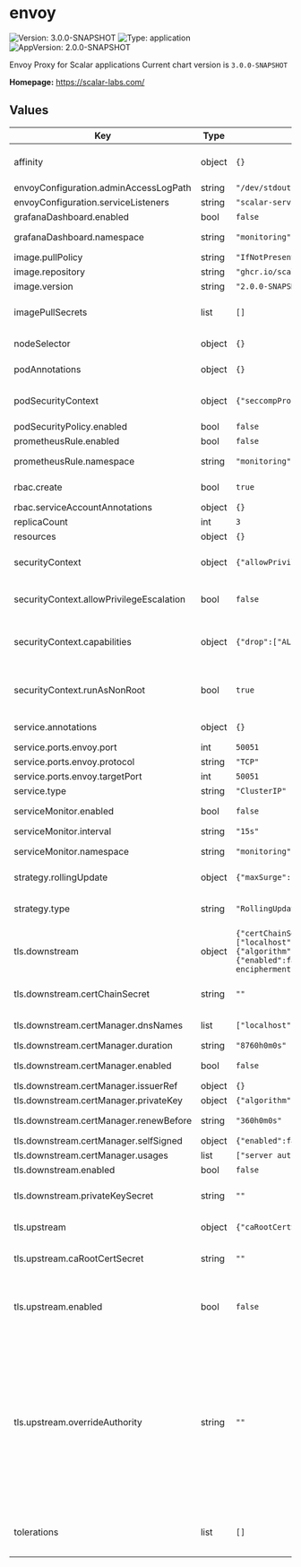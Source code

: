 # envoy

![Version: 3.0.0-SNAPSHOT](https://img.shields.io/badge/Version-3.0.0--SNAPSHOT-informational?style=flat-square)  ![Type: application](https://img.shields.io/badge/Type-application-informational?style=flat-square)  ![AppVersion: 2.0.0-SNAPSHOT](https://img.shields.io/badge/AppVersion-2.0.0--SNAPSHOT-informational?style=flat-square)

Envoy Proxy for Scalar applications
Current chart version is `3.0.0-SNAPSHOT`

**Homepage:** <https://scalar-labs.com/>

## Values

| Key | Type | Default | Description |
|-----|------|---------|-------------|
| affinity | object | `{}` | the affinity/anti-affinity feature, greatly expands the types of constraints you can express |
| envoyConfiguration.adminAccessLogPath | string | `"/dev/stdout"` | admin log path |
| envoyConfiguration.serviceListeners | string | `"scalar-service:50051,scalar-privileged:50052"` | list of service name and port |
| grafanaDashboard.enabled | bool | `false` | enable grafana dashboard |
| grafanaDashboard.namespace | string | `"monitoring"` | which namespace grafana dashboard is located. by default monitoring |
| image.pullPolicy | string | `"IfNotPresent"` | Specify a imagePullPolicy |
| image.repository | string | `"ghcr.io/scalar-labs/scalar-envoy"` | Docker image |
| image.version | string | `"2.0.0-SNAPSHOT"` |  |
| imagePullSecrets | list | `[]` | Optionally specify an array of imagePullSecrets. Secrets must be manually created in the namespace. |
| nodeSelector | object | `{}` | nodeSelector is form of node selection constraint |
| podAnnotations | object | `{}` | Pod annotations for the envoy Deployment |
| podSecurityContext | object | `{"seccompProfile":{"type":"RuntimeDefault"}}` | PodSecurityContext holds pod-level security attributes and common container settings |
| podSecurityPolicy.enabled | bool | `false` | enable pod security policy |
| prometheusRule.enabled | bool | `false` | enable rules for prometheus |
| prometheusRule.namespace | string | `"monitoring"` | which namespace prometheus is located. by default monitoring |
| rbac.create | bool | `true` | If true, create and use RBAC resources |
| rbac.serviceAccountAnnotations | object | `{}` | Annotations for the Service Account |
| replicaCount | int | `3` | number of replicas to deploy |
| resources | object | `{}` | resources allowed to the pod |
| securityContext | object | `{"allowPrivilegeEscalation":false,"capabilities":{"drop":["ALL"]},"runAsNonRoot":true}` | Setting security context at the pod applies those settings to all containers in the pod |
| securityContext.allowPrivilegeEscalation | bool | `false` | AllowPrivilegeEscalation controls whether a process can gain more privileges than its parent process |
| securityContext.capabilities | object | `{"drop":["ALL"]}` | Capabilities (specifically, Linux capabilities), are used for permission management in Linux. Some capabilities are enabled by default |
| securityContext.runAsNonRoot | bool | `true` | Containers should be run as a non-root user with the minimum required permissions (principle of least privilege) |
| service.annotations | object | `{}` | Service annotations, e.g: prometheus, etc. |
| service.ports.envoy.port | int | `50051` | envoy public port |
| service.ports.envoy.protocol | string | `"TCP"` | envoy protocol |
| service.ports.envoy.targetPort | int | `50051` | envoy k8s internal name |
| service.type | string | `"ClusterIP"` | service types in kubernetes |
| serviceMonitor.enabled | bool | `false` | enable metrics collect with prometheus |
| serviceMonitor.interval | string | `"15s"` | custom interval to retrieve the metrics |
| serviceMonitor.namespace | string | `"monitoring"` | which namespace prometheus is located. by default monitoring |
| strategy.rollingUpdate | object | `{"maxSurge":"25%","maxUnavailable":"25%"}` | The number of pods that can be unavailable during the update process |
| strategy.type | string | `"RollingUpdate"` | New pods are added gradually, and old pods are terminated gradually, e.g: Recreate or RollingUpdate |
| tls.downstream | object | `{"certChainSecret":"","certManager":{"dnsNames":["localhost"],"duration":"8760h0m0s","enabled":false,"issuerRef":{},"privateKey":{"algorithm":"ECDSA","encoding":"PKCS1","size":256},"renewBefore":"360h0m0s","selfSigned":{"enabled":false},"usages":["server auth","key encipherment","signing"]},"enabled":false,"privateKeySecret":""}` | TLS configuration between client and Envoy. |
| tls.downstream.certChainSecret | string | `""` | Name of the Secret containing the certificate chain file used for TLS communication. |
| tls.downstream.certManager.dnsNames | list | `["localhost"]` | Subject Alternative Name (SAN) of a certificate. |
| tls.downstream.certManager.duration | string | `"8760h0m0s"` | Duration of a certificate. |
| tls.downstream.certManager.enabled | bool | `false` | Use cert-manager to manage private key and certificate files. |
| tls.downstream.certManager.issuerRef | object | `{}` | Issuer references of cert-manager. |
| tls.downstream.certManager.privateKey | object | `{"algorithm":"ECDSA","encoding":"PKCS1","size":256}` | Configuration of a private key. |
| tls.downstream.certManager.renewBefore | string | `"360h0m0s"` | How long before expiry a certificate should be renewed. |
| tls.downstream.certManager.selfSigned | object | `{"enabled":false}` | Use self-signed CA. |
| tls.downstream.certManager.usages | list | `["server auth","key encipherment","signing"]` | List of key usages. |
| tls.downstream.enabled | bool | `false` | Enable TLS between client and Envoy. |
| tls.downstream.privateKeySecret | string | `""` | Name of the Secret containing the private key file used for TLS communication. |
| tls.upstream | object | `{"caRootCertSecret":"","enabled":false,"overrideAuthority":""}` | TLS configuration between Envoy and ScalarDB Cluster or ScalarDL. |
| tls.upstream.caRootCertSecret | string | `""` | Name of the Secret containing the custom CA root certificate for TLS communication. |
| tls.upstream.enabled | bool | `false` | Enable TLS between Envoy and ScalarDB Cluster or ScalarDL. You need to enable TLS when you use wire encryption feature of ScalarDB Cluster or ScalarDL. |
| tls.upstream.overrideAuthority | string | `""` | The custom authority for TLS communication. This doesn't change what host is actually connected. This is intended for testing, but may safely be used outside of tests as an alternative to DNS overrides. For example, you can specify the hostname presented in the certificate chain file that you set by using `scalardbCluster.tls.certChainSecret`, `ledger.tls.certChainSecret`, or `auditor.tls.certChainSecret`. Envoy uses this value for certificate verification of TLS connection with ScalarDB Cluster or ScalarDL. |
| tolerations | list | `[]` | Tolerations are applied to pods, and allow (but do not require) the pods to schedule onto nodes with matching taints. |
